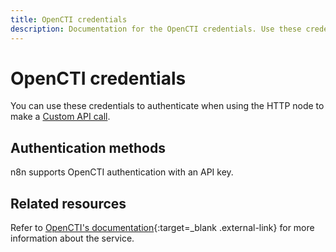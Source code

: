 ```yaml
---
title: OpenCTI credentials
description: Documentation for the OpenCTI credentials. Use these credentials to authenticate OpenCTI in n8n, a workflow automation platform.
---
```


# OpenCTI credentials

You can use these credentials to authenticate when using the HTTP node to make a [Custom API call](/integrations/custom-operations/).

## Authentication methods

n8n supports OpenCTI authentication with an API key.

## Related resources

Refer to [OpenCTI's documentation](https://docs.opencti.io/5.7.X/deployment/integrations/){:target=_blank .external-link} for more information about the service.


<!-- 
TODO
If this is a credential-only node, add a link to the node page on n8n's website. For example: https://n8n.io/integrations/356-gmail/ 
View [example workflows and related content](https://n8n.io/integrations/_Name_/){:target=_blank .external-link} on n8n's website.
-->
